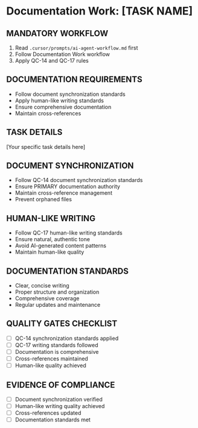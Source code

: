 # Documentation Work: [TASK NAME]

## MANDATORY WORKFLOW
1. Read `.cursor/prompts/ai-agent-workflow.md` first
2. Follow Documentation Work workflow
3. Apply QC-14 and QC-17 rules

## DOCUMENTATION REQUIREMENTS
- Follow document synchronization standards
- Apply human-like writing standards
- Ensure comprehensive documentation
- Maintain cross-references

## TASK DETAILS
[Your specific task details here]

## DOCUMENT SYNCHRONIZATION
- Follow QC-14 document synchronization standards
- Ensure PRIMARY documentation authority
- Maintain cross-reference management
- Prevent orphaned files

## HUMAN-LIKE WRITING
- Follow QC-17 human-like writing standards
- Ensure natural, authentic tone
- Avoid AI-generated content patterns
- Maintain human-like quality

## DOCUMENTATION STANDARDS
- Clear, concise writing
- Proper structure and organization
- Comprehensive coverage
- Regular updates and maintenance

## QUALITY GATES CHECKLIST
- [ ] QC-14 synchronization standards applied
- [ ] QC-17 writing standards followed
- [ ] Documentation is comprehensive
- [ ] Cross-references maintained
- [ ] Human-like quality achieved

## EVIDENCE OF COMPLIANCE
- [ ] Document synchronization verified
- [ ] Human-like writing quality achieved
- [ ] Cross-references updated
- [ ] Documentation standards met
